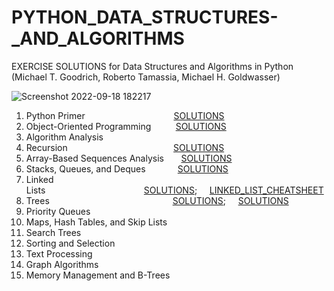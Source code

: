 # PYTHON_DATA_STRUCTURES-_AND_ALGORITHMS
EXERCISE SOLUTIONS for Data Structures and Algorithms in Python (Michael T. Goodrich, Roberto Tamassia, Michael H. Goldwasser)

![Screenshot 2022-09-18 182217](https://user-images.githubusercontent.com/102049663/190903056-edc0f868-b689-4f99-aa33-3cc14464fdeb.jpg)

1. Python Primer &nbsp;&nbsp;&nbsp;&nbsp;&nbsp;&nbsp;&nbsp;&nbsp;&nbsp;&nbsp;&nbsp;&nbsp;&nbsp;&nbsp;&nbsp;&nbsp;&nbsp;&nbsp;&nbsp;&nbsp;&nbsp;&nbsp;&nbsp;&nbsp;&nbsp;&nbsp;&nbsp;&nbsp;&nbsp;&nbsp;&nbsp;&nbsp;&nbsp;&nbsp;&nbsp;[SOLUTIONS](https://github.com/ORCBOLG-001/PYTHON_DATA_STRUCTURES_AND_ALGORITHMS/blob/main/CHAPTER_01_.py)
2. Object-Oriented Programming&nbsp;&nbsp;&nbsp;&nbsp;&nbsp;&nbsp;&nbsp;&nbsp;&nbsp;&nbsp;[SOLUTIONS](https://github.com/ORCBOLG-001/PYTHON_DATA_STRUCTURES_AND_ALGORITHMS/blob/main/CHAPTER_02_.py)
3. Algorithm Analysis
4. Recursion &nbsp;&nbsp;&nbsp;&nbsp;&nbsp;&nbsp;&nbsp;&nbsp;&nbsp;&nbsp;&nbsp;&nbsp;&nbsp;&nbsp;&nbsp;&nbsp;&nbsp;&nbsp;&nbsp;&nbsp;&nbsp;&nbsp;&nbsp;&nbsp;&nbsp;&nbsp;&nbsp;&nbsp;&nbsp;&nbsp;&nbsp;&nbsp;&nbsp;&nbsp;&nbsp;&nbsp;&nbsp;&nbsp;&nbsp;&nbsp;&nbsp;&nbsp;[SOLUTIONS](https://github.com/ORCBOLG-001/PYTHON_DATA_STRUCTURES_AND_ALGORITHMS/blob/main/CHAPTER_04_.py)
5. Array-Based Sequences Analysis&nbsp;&nbsp;&nbsp;&nbsp;&nbsp;&nbsp;&nbsp;[SOLUTIONS](https://github.com/ORCBOLG-001/PYTHON_DATA_STRUCTURES_AND_ALGORITHMS/blob/main/CHAPTER_05_.py)
6. Stacks, Queues, and Deques&nbsp;&nbsp;&nbsp;&nbsp;&nbsp;&nbsp;&nbsp;&nbsp;&nbsp;&nbsp;&nbsp;&nbsp;&nbsp;[SOLUTIONS](https://github.com/ORCBOLG-001/PYTHON_DATA_STRUCTURES_AND_ALGORITHMS/blob/main/CHAPTER_06_.py)
7. Linked Lists&nbsp;&nbsp;&nbsp;&nbsp;&nbsp;&nbsp;&nbsp;&nbsp;&nbsp;&nbsp;&nbsp;&nbsp;&nbsp;&nbsp;&nbsp;&nbsp;&nbsp;&nbsp;&nbsp;&nbsp;&nbsp;&nbsp;&nbsp;&nbsp;&nbsp;&nbsp;&nbsp;&nbsp;&nbsp;&nbsp;&nbsp;&nbsp;&nbsp;&nbsp;&nbsp;&nbsp;&nbsp;&nbsp;&nbsp;&nbsp;[SOLUTIONS](https://github.com/ORCBOLG-001/PYTHON_DATA_STRUCTURES_AND_ALGORITHMS/blob/main/CHAPTER_07_.py);&nbsp;&nbsp;&nbsp;&nbsp;&nbsp;[LINKED_LIST_CHEATSHEET](https://github.com/ORCBOLG-001/PYTHON_DATA_STRUCTURES_AND_ALGORITHMS/blob/main/LINKED_LIST_%20CHEETSHEET_.py)
8. Trees&nbsp;&nbsp;&nbsp;&nbsp;&nbsp;&nbsp;&nbsp;&nbsp;&nbsp;&nbsp;&nbsp;&nbsp;&nbsp;&nbsp;&nbsp;&nbsp;&nbsp;&nbsp;&nbsp;&nbsp;&nbsp;&nbsp;&nbsp;&nbsp;&nbsp;&nbsp;&nbsp;&nbsp;&nbsp;&nbsp;&nbsp;&nbsp;&nbsp;&nbsp;&nbsp;&nbsp;&nbsp;&nbsp;&nbsp;&nbsp;&nbsp;&nbsp;&nbsp;&nbsp;&nbsp;&nbsp;&nbsp;&nbsp;&nbsp;&nbsp;[SOLUTIONS]();&nbsp;&nbsp;&nbsp;&nbsp;&nbsp;[SOLUTIONS](https://github.com/ORCBOLG-001/PYTHON_DATA_STRUCTURES_AND_ALGORITHMS/blob/main/BINARY_TREE_CHEATSHEET.py)
9. Priority Queues
10. Maps, Hash Tables, and Skip Lists
11. Search Trees
12. Sorting and Selection
13. Text Processing
14. Graph Algorithms
15. Memory Management and B-Trees



